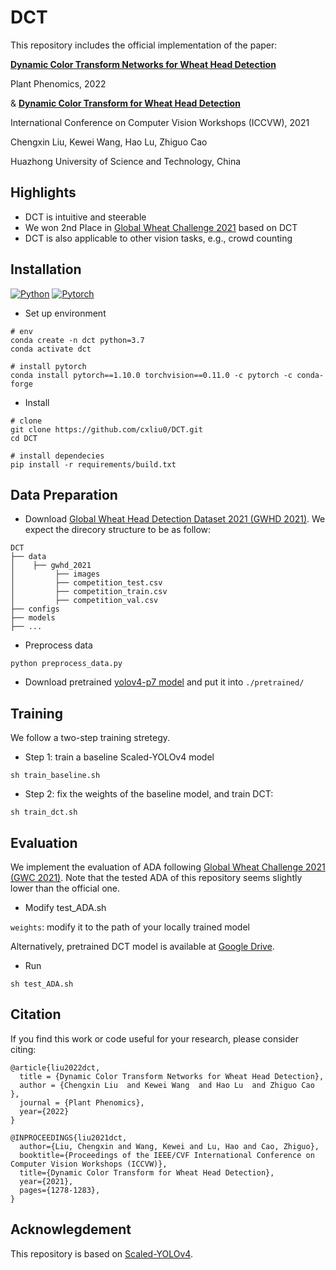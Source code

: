 # DCT

This repository includes the official implementation of the paper:

**[Dynamic Color Transform Networks for Wheat Head Detection](https://downloads.spj.sciencemag.org/plantphenomics/2022/9818452.pdf)**

Plant Phenomics, 2022

& **[Dynamic Color Transform for Wheat Head Detection](https://openaccess.thecvf.com/content/ICCV2021W/CVPPA/papers/Liu_Dynamic_Color_Transform_for_Wheat_Head_Detection_ICCVW_2021_paper.pdf)**

International Conference on Computer Vision Workshops (ICCVW), 2021

Chengxin Liu, Kewei Wang, Hao Lu, Zhiguo Cao

Huazhong University of Science and Technology, China

## Highlights

- DCT is intuitive and steerable
- We won 2nd Place in [Global Wheat Challenge 2021](https://www.aicrowd.com/challenges/global-wheat-challenge-2021) based on DCT
- DCT is also applicable to other vision tasks, e.g., crowd counting

## Installation

[![Python](https://img.shields.io/badge/python-3.7%20tested-brightgreen)](https://www.python.org/)
[![Pytorch](https://img.shields.io/badge/pytorch-1.10.0%20tested-brightgreen)](https://pytorch.org/)

- Set up environment

```
# env
conda create -n dct python=3.7
conda activate dct

# install pytorch
conda install pytorch==1.10.0 torchvision==0.11.0 -c pytorch -c conda-forge
```

- Install 

```
# clone 
git clone https://github.com/cxliu0/DCT.git
cd DCT

# install dependecies
pip install -r requirements/build.txt

```

## Data Preparation

- Download [Global Wheat Head Detection Dataset 2021 (GWHD 2021)](https://www.kaggle.com/datasets/bendvd/global-wheat-challenge-2021). We expect the direcory structure to be as follow:

```
DCT
├── data
│    ├── gwhd_2021
│         ├── images
│         ├── competition_test.csv
│         ├── competition_train.csv
│         ├── competition_val.csv
├── configs
├── models
├── ...
```

- Preprocess data

```
python preprocess_data.py
```

- Download pretrained [yolov4-p7 model](https://drive.google.com/file/d/18fGlzgEJTkUEiBG4hW00pyedJKNnYLP3/view?usp=sharing) and put it into ```./pretrained/```


## Training

We follow a two-step training stretegy.

- Step 1: train a baseline Scaled-YOLOv4 model

```
sh train_baseline.sh
```


- Step 2: fix the weights of the baseline model, and train DCT:

```
sh train_dct.sh
```


## Evaluation

We implement the evaluation of ADA following [Global Wheat Challenge 2021 (GWC 2021)](https://www.aicrowd.com/challenges/global-wheat-challenge-2021). Note that the tested ADA of this repository seems slightly lower than the official one.

- Modify test_ADA.sh

```weights```: modify it to the path of your locally trained model

Alternatively, pretrained DCT model is available at [Google Drive](https://drive.google.com/file/d/1Q0YqpJticAv2e_zxhovyOBc8HMwHU7gB/view?usp=sharing).


- Run
```
sh test_ADA.sh
```

## Citation

If you find this work or code useful for your research, please consider citing:
```
@article{liu2022dct,
  title = {Dynamic Color Transform Networks for Wheat Head Detection},
  author = {Chengxin Liu  and Kewei Wang  and Hao Lu  and Zhiguo Cao },
  journal = {Plant Phenomics},
  year={2022}
}

@INPROCEEDINGS{liu2021dct,
  author={Liu, Chengxin and Wang, Kewei and Lu, Hao and Cao, Zhiguo},
  booktitle={Proceedings of the IEEE/CVF International Conference on Computer Vision Workshops (ICCVW)}, 
  title={Dynamic Color Transform for Wheat Head Detection}, 
  year={2021},
  pages={1278-1283},
}

```

## Acknowlegdement

This repository is based on [Scaled-YOLOv4](https://github.com/WongKinYiu/ScaledYOLOv4).

